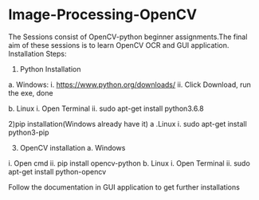 # Image-Processing-OpenCV
The Sessions consist of OpenCV-python beginner assignments.The final aim of these sessions is to learn OpenCV OCR and GUI application.
Installation Steps:

1) Python Installation


a. Windows:
  i. https://www.python.org/downloads/
  ii. Click Download, run the exe, done

b. Linux
  i. Open Terminal
  ii. sudo apt-get install python3.6.8

 2)pip installation(Windows already have it)
 a .Linux
  i. sudo apt-get install python3-pip
 
 3) OpenCV installation
a. Windows

  i. Open cmd
  ii. pip install opencv-python
b. Linux
  i. Open Terminal
  ii. sudo apt-get install python-opencv
  
Follow the documentation in GUI application to get further installations
